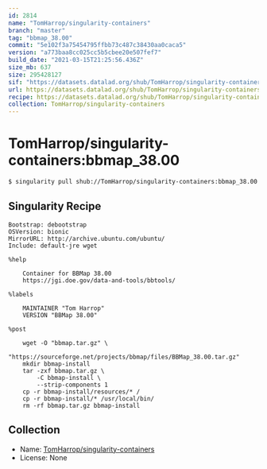 ```yaml
---
id: 2814
name: "TomHarrop/singularity-containers"
branch: "master"
tag: "bbmap_38.00"
commit: "5e102f3a75454795ffbb73c487c38430aa0caca5"
version: "a773baa8cc025cc5b5cbee20e507fef7"
build_date: "2021-03-15T21:25:56.436Z"
size_mb: 637
size: 295428127
sif: "https://datasets.datalad.org/shub/TomHarrop/singularity-containers/bbmap_38.00/2021-03-15-5e102f3a-a773baa8/a773baa8cc025cc5b5cbee20e507fef7.simg"
url: https://datasets.datalad.org/shub/TomHarrop/singularity-containers/bbmap_38.00/2021-03-15-5e102f3a-a773baa8/
recipe: https://datasets.datalad.org/shub/TomHarrop/singularity-containers/bbmap_38.00/2021-03-15-5e102f3a-a773baa8/Singularity
collection: TomHarrop/singularity-containers
---
```


# TomHarrop/singularity-containers:bbmap_38.00

```bash
$ singularity pull shub://TomHarrop/singularity-containers:bbmap_38.00
```

## Singularity Recipe

```singularity
Bootstrap: debootstrap
OSVersion: bionic
MirrorURL: http://archive.ubuntu.com/ubuntu/
Include: default-jre wget

%help

    Container for BBMap 38.00
    https://jgi.doe.gov/data-and-tools/bbtools/

%labels

    MAINTAINER "Tom Harrop"
    VERSION "BBMap 38.00"

%post

    wget -O "bbmap.tar.gz" \
        "https://sourceforge.net/projects/bbmap/files/BBMap_38.00.tar.gz"
    mkdir bbmap-install
    tar -zxf bbmap.tar.gz \
        -C bbmap-install \
        --strip-components 1
    cp -r bbmap-install/resources/* /
    cp -r bbmap-install/* /usr/local/bin/
    rm -rf bbmap.tar.gz bbmap-install
```

## Collection

 - Name: [TomHarrop/singularity-containers](https://github.com/TomHarrop/singularity-containers)
 - License: None


